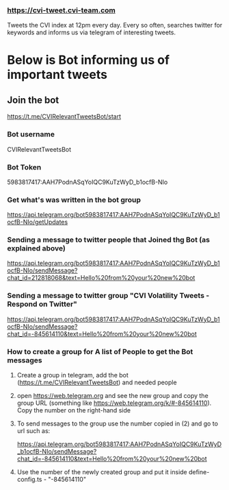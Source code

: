 ### https://cvi-tweet.cvi-team.com

Tweets the CVI index at 12pm every day.
Every so often, searches twitter for keywords and informs us via telegram of interesting tweets.

# Below is Bot informing us of important tweets

## Join the bot

https://t.me/CVIRelevantTweetsBot/start

### Bot username

CVIRelevantTweetsBot

### Bot Token

5983817417:AAH7PodnASqYoIQC9KuTzWyD_b1ocfB-NIo

### Get what's was written in the bot group

https://api.telegram.org/bot5983817417:AAH7PodnASqYoIQC9KuTzWyD_b1ocfB-NIo/getUpdates

### Sending a message to twitter people that Joined thg Bot (as explained above)

https://api.telegram.org/bot5983817417:AAH7PodnASqYoIQC9KuTzWyD_b1ocfB-NIo/sendMessage?chat_id=212818068&text=Hello%20from%20your%20new%20bot

### Sending a message to twitter group "CVI Volatility Tweets - Respond on Twitter"

https://api.telegram.org/bot5983817417:AAH7PodnASqYoIQC9KuTzWyD_b1ocfB-NIo/sendMessage?chat_id=-845614110&text=Hello%20from%20your%20new%20bot

### How to create a group for A list of People to get the Bot messages

1. Create a group in telegram, add the bot (https://t.me/CVIRelevantTweetsBot) and needed people

2. open https://web.telegram.org and see the new group and copy the group URL (something like https://web.telegram.org/k/#-845614110). Copy the number on the right-hand side

3. To send messages to the group use the number copied in (2) and go to url such as:


   https://api.telegram.org/bot5983817417:AAH7PodnASqYoIQC9KuTzWyD_b1ocfB-NIo/sendMessage?chat_id=-845614110&text=Hello%20from%20your%20new%20bot

4. Use the number of the newly created group and put it inside define-config.ts - "-845614110"
